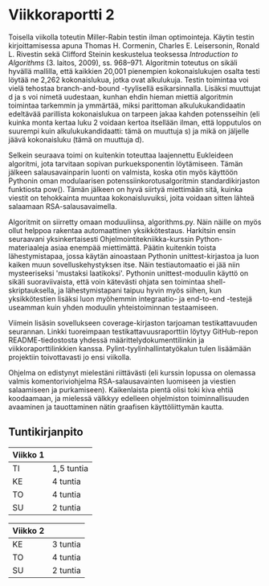 # Viikkoraportti 2

Toisella viikolla toteutin Miller-Rabin testin ilman optimointeja. Käytin testin kirjoittamisessa apuna Thomas H. Cormenin, Charles E. Leisersonin, Ronald L. Rivestin sekä Clifford Steinin keskustelua teoksessa _Introduction to Algorithms_ (3. laitos, 2009), ss. 968–971. Algoritmin toteutus on sikäli hyvällä mallilla, että kaikkien 20,001 pienempien kokonaislukujen osalta testi löytää ne 2,262 kokonaislukua, jotka ovat alkulukuja. Testin toimintaa voi vielä tehostaa branch-and-bound -tyylisellä esikarsinnalla. Lisäksi muuttujat d ja s voi nimetä uudestaan, kunhan ehdin hieman miettiä algoritmin toimintaa tarkemmin ja ymmärtää, miksi parittoman alkulukukandidaatin edeltävää parillista kokonaislukua on tarpeen jakaa kahden potensseihin (eli kuinka monta kertaa luku 2 voidaan kertoa itsellään ilman, että lopputulos on suurempi kuin alkulukukandidaatti: tämä on muuttuja s) ja mikä on jäljelle jäävä kokonaisluku (tämä on muuttuja d).

Selkein seuraava toimi on kuitenkin toteuttaa laajennettu Eukleideen algoritmi, jota tarvitaan sopivan purkueksponentin löytämiseen. Tämän jälkeen salausavainparin luonti on valmista, koska otin myös käyttöön Pythonin oman modulaarisen potenssiinkorotusalgoritmin standardikirjaston funktiosta pow(). Tämän jälkeen on hyvä siirtyä miettimään sitä, kuinka viestit on tehokkainta muuntaa kokonaisluvuiksi, joita voidaan sitten lähteä salaamaan RSA-salausavaimella.

Algoritmit on siirretty omaan moduuliinsa, algorithms.py. Näin näille on myös ollut helppoa rakentaa automaattinen yksikkötestaus. Harkitsin ensin seuraavani yksinkertaisesti Ohjelmointitekniikka-kurssin Python-materiaaleja asiaa enempää miettimättä. Päätin kuitenkin toista lähestymistapaa, jossa käytän ainoastaan Pythonin unittest-kirjastoa ja luon kaiken muun sovelluskehystyksen itse. Näin testiautomaatio ei jää niin mysteeriseksi 'mustaksi laatikoksi'. Pythonin unittest-moduulin käyttö on sikäli suoraviivaista, että voin kätevästi ohjata sen toimintaa shell-skriptauksella, ja lähestymistapani taipuu hyvin myös siihen, kun yksikkötestien lisäksi luon myöhemmin integraatio- ja end-to-end -testejä useamman kuin yhden moduulin yhteistoiminnan testaamiseen.

Viimein lisäsin sovellukseen coverage-kirjaston tarjoaman testikattavuuden seurannan. Linkki tuoreimpaan testikattavuusraporttiin löytyy GitHub-repon README-tiedostosta yhdessä määrittelydokumenttilinkin ja viikkoraporttilinkkien kanssa. Pylint-tyylinhallintatyökalun tulen lisäämään projektiin toivottavasti jo ensi viikolla.

Ohjelma on edistynyt mielestäni riittävästi (eli kurssin lopussa on olemassa valmis komentoriviohjelma RSA-salausavainten luomiseen ja viestien salaamiseen ja purkamiseen). Kaikenlaista pientä olisi toki kiva ehtiä koodaamaan, ja mielessä välkkyy edelleen ohjelmiston toiminnallisuuden avaaminen ja tauottaminen nätin graafisen käyttöliittymän kautta.

## Tuntikirjanpito

| Viikko 1 ||
|---|---|
| TI | 1,5 tuntia |
| KE | 4 tuntia |
| TO | 4 tuntia |
| SU | 2 tuntia |

| Viikko 2 ||
|---|---|
| KE | 3 tuntia |
| TO | 4 tuntia |
| SU | 2 tuntia |